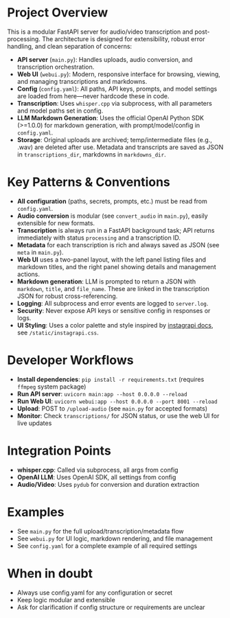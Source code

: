 <!-- Use this file to provide workspace-specific custom instructions to Copilot. For more details, visit https://aka.ms/vscode-instructions-docs -->

# Project Overview
This is a modular FastAPI server for audio/video transcription and post-processing. The architecture is designed for extensibility, robust error handling, and clean separation of concerns:
- **API server** (`main.py`): Handles uploads, audio conversion, and transcription orchestration.
- **Web UI** (`webui.py`): Modern, responsive interface for browsing, viewing, and managing transcriptions and markdowns.
- **Config** (`config.yaml`): All paths, API keys, prompts, and model settings are loaded from here—never hardcode these in code.
- **Transcription**: Uses `whisper.cpp` via subprocess, with all parameters and model paths set in config.
- **LLM Markdown Generation**: Uses the official OpenAI Python SDK (>=1.0.0) for markdown generation, with prompt/model/config in `config.yaml`.
- **Storage**: Original uploads are archived; temp/intermediate files (e.g., .wav) are deleted after use. Metadata and transcripts are saved as JSON in `transcriptions_dir`, markdowns in `markdowns_dir`.

# Key Patterns & Conventions
- **All configuration** (paths, secrets, prompts, etc.) must be read from `config.yaml`.
- **Audio conversion** is modular (see `convert_audio` in `main.py`), easily extensible for new formats.
- **Transcription** is always run in a FastAPI background task; API returns immediately with status `processing` and a transcription ID.
- **Metadata** for each transcription is rich and always saved as JSON (see `meta` in `main.py`).
- **Web UI** uses a two-panel layout, with the left panel listing files and markdown titles, and the right panel showing details and management actions.
- **Markdown generation**: LLM is prompted to return a JSON with `markdown`, `title`, and `file_name`. These are linked in the transcription JSON for robust cross-referencing.
- **Logging**: All subprocess and error events are logged to `server.log`.
- **Security**: Never expose API keys or sensitive config in responses or logs.
- **UI Styling**: Uses a color palette and style inspired by [instagrapi docs](https://subzeroid.github.io/instagrapi/), see `/static/instagrapi.css`.

# Developer Workflows
- **Install dependencies**: `pip install -r requirements.txt` (requires `ffmpeg` system package)
- **Run API server**: `uvicorn main:app --host 0.0.0.0 --reload`
- **Run Web UI**: `uvicorn webui:app --host 0.0.0.0 --port 8001 --reload`
- **Upload**: POST to `/upload-audio` (see `main.py` for accepted formats)
- **Monitor**: Check `transcriptions/` for JSON status, or use the web UI for live updates

# Integration Points
- **whisper.cpp**: Called via subprocess, all args from config
- **OpenAI LLM**: Uses OpenAI SDK, all settings from config
- **Audio/Video**: Uses `pydub` for conversion and duration extraction

# Examples
- See `main.py` for the full upload/transcription/metadata flow
- See `webui.py` for UI logic, markdown rendering, and file management
- See `config.yaml` for a complete example of all required settings

# When in doubt
- Always use config.yaml for any configuration or secret
- Keep logic modular and extensible
- Ask for clarification if config structure or requirements are unclear
